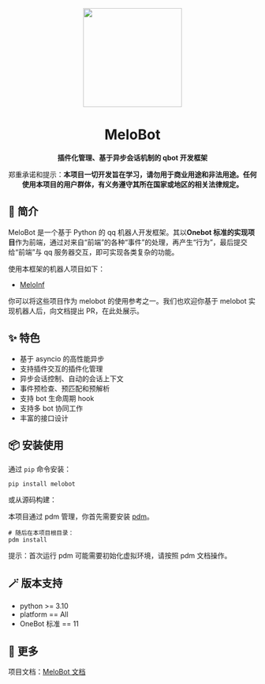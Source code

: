 <div align="center">
<img width=200 src="https://github.com/aicorein/melobot/blob/docs/source/_static/logo.png" />
<h1>MeloBot</h1>
<p><strong>插件化管理、基于异步会话机制的 qbot 开发框架</strong></p>
<p>郑重承诺和提示：<strong>本项目一切开发旨在学习，请勿用于商业用途和非法用途。任何使用本项目的用户群体，有义务遵守其所在国家或地区的相关法律规定。</strong></p>
</div>

<!-- start elevator-pitch -->

## 🎉 简介

MeloBot 是一个基于 Python 的 qq 机器人开发框架。其以**Onebot 标准的实现项目**作为前端，通过对来自“前端”的各种“事件”的处理，再产生“行为”，最后提交给“前端”与 qq 服务器交互，即可实现各类复杂的功能。

使用本框架的机器人项目如下：

- [MeloInf](https://github.com/aicorein/meloinf)

你可以将这些项目作为 melobot 的使用参考之一。我们也欢迎你基于 melobot 实现机器人后，向文档提出 PR，在此处展示。

## ✨ 特色

- 基于 asyncio 的高性能异步
- 支持插件交互的插件化管理
- 异步会话控制、自动的会话上下文
- 事件预检查、预匹配和预解析
- 支持 bot 生命周期 hook
- 支持多 bot 协同工作
- 丰富的接口设计

## 📦️ 安装使用

通过 `pip` 命令安装：

```shell
pip install melobot
```

或从源码构建：

本项目通过 pdm 管理，你首先需要安装 [pdm](https://pdm-project.org/latest/#installation)。

```shell
# 随后在本项目根目录：
pdm install
```

提示：首次运行 pdm 可能需要初始化虚拟环境，请按照 pdm 文档操作。

## 🪄 版本支持

- python >= 3.10
- platform == All
- OneBot 标准 == 11

<!-- end elevator-pitch -->

## 💬 更多

项目文档：[MeloBot 文档](https://docs.melobot.org)
